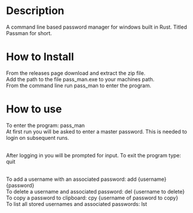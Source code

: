 # Description
A command line based password manager for windows built in Rust. Titled Passman for short.

# How to Install
From the releases page download and extract the zip file.<br>
Add the path to the file pass_man.exe to your machines path.<br>
From the command line run pass_man to enter the program.

# How to use
To enter the program: pass_man<br>
At first run you will be asked to enter a master password. This is needed to login on subsequent runs.<br><br>

After logging in you will be prompted for input. To exit the program type: quit<br><br>

To add a username with an associated password: add {username} {password}<br>
To delete a username and associated password: del {username to delete}<br>
To copy a password to clipboard: cpy {username of password to copy}<br>
To list all stored usernames and associated passwords: lst
